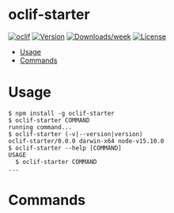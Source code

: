oclif-starter
=============



[![oclif](https://img.shields.io/badge/cli-oclif-brightgreen.svg)](https://oclif.io)
[![Version](https://img.shields.io/npm/v/oclif-starter.svg)](https://npmjs.org/package/oclif-starter)
[![Downloads/week](https://img.shields.io/npm/dw/oclif-starter.svg)](https://npmjs.org/package/oclif-starter)
[![License](https://img.shields.io/npm/l/oclif-starter.svg)](https://github.com/levent0z/oclif-starter/blob/master/package.json)

<!-- toc -->
* [Usage](#usage)
* [Commands](#commands)
<!-- tocstop -->
# Usage
<!-- usage -->
```sh-session
$ npm install -g oclif-starter
$ oclif-starter COMMAND
running command...
$ oclif-starter (-v|--version|version)
oclif-starter/0.0.0 darwin-x64 node-v15.10.0
$ oclif-starter --help [COMMAND]
USAGE
  $ oclif-starter COMMAND
...
```
<!-- usagestop -->
# Commands
<!-- commands -->

<!-- commandsstop -->
